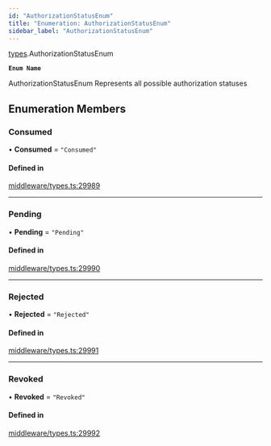 ```yaml
---
id: "AuthorizationStatusEnum"
title: "Enumeration: AuthorizationStatusEnum"
sidebar_label: "AuthorizationStatusEnum"
---
```


[types](../../../modules/Types/Types.md).AuthorizationStatusEnum

**`Enum Name`**

 AuthorizationStatusEnum
 Represents all possible authorization statuses

## Enumeration Members

### Consumed

• **Consumed** = ``"Consumed"``

#### Defined in

[middleware/types.ts:29989](https://github.com/PolymeshAssociation/polymesh-sdk/blob/acc2284c/src/middleware/types.ts#L29989)

___

### Pending

• **Pending** = ``"Pending"``

#### Defined in

[middleware/types.ts:29990](https://github.com/PolymeshAssociation/polymesh-sdk/blob/acc2284c/src/middleware/types.ts#L29990)

___

### Rejected

• **Rejected** = ``"Rejected"``

#### Defined in

[middleware/types.ts:29991](https://github.com/PolymeshAssociation/polymesh-sdk/blob/acc2284c/src/middleware/types.ts#L29991)

___

### Revoked

• **Revoked** = ``"Revoked"``

#### Defined in

[middleware/types.ts:29992](https://github.com/PolymeshAssociation/polymesh-sdk/blob/acc2284c/src/middleware/types.ts#L29992)
